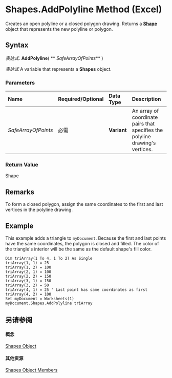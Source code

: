 
# Shapes.AddPolyline Method (Excel)

Creates an open polyline or a closed polygon drawing. Returns a  **[Shape](8f01fcd1-b7d9-5216-2de5-40fb6648a403.md)** object that represents the new polyline or polygon.


## Syntax

 _表达式_. **AddPolyline**( ** _SafeArrayOfPoints_** )

 _表达式_ A variable that represents a **Shapes** object.


### Parameters



|**Name**|**Required/Optional**|**Data Type**|**Description**|
|:-----|:-----|:-----|:-----|
| _SafeArrayOfPoints_|必需|**Variant**|An array of coordinate pairs that specifies the polyline drawing's vertices.|

### Return Value

Shape


## Remarks

To form a closed polygon, assign the same coordinates to the first and last vertices in the polyline drawing.


## Example

This example adds a triangle to  `myDocument`. Because the first and last points have the same coordinates, the polygon is closed and filled. The color of the triangle's interior will be the same as the default shape's fill color.


```
Dim triArray(1 To 4, 1 To 2) As Single 
triArray(1, 1) = 25 
triArray(1, 2) = 100 
triArray(2, 1) = 100 
triArray(2, 2) = 150 
triArray(3, 1) = 150 
triArray(3, 2) = 50 
triArray(4, 1) = 25 ' Last point has same coordinates as first 
triArray(4, 2) = 100 
Set myDocument = Worksheets(1) 
myDocument.Shapes.AddPolyline triArray
```


## 另请参阅


#### 概念


[Shapes Object](f9c6548c-d028-1b70-a11c-c4b45ff19177.md)
#### 其他资源


[Shapes Object Members](http://msdn.microsoft.com/library/f5d0be42-46cc-2916-8953-401e50a5cef7%28Office.15%29.aspx)